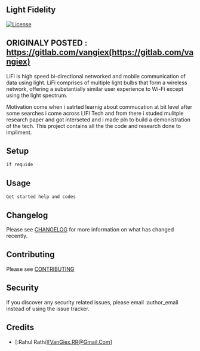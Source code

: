 ## Light Fidelity
[![License](http://img.shields.io/:license-mit-blue.svg?style=flat-square)](http://badges.mit-license.org)

## ORIGINALY POSTED :  https://gitlab.com/vangiex(https://gitlab.com/vangiex)

LiFi is high speed bi-directional networked and mobile communication of data using light. LiFi comprises of multiple light bulbs that form a wireless network, offering a substantially similar user experience to Wi-Fi except using the light spectrum.

Motivation come when i satrted learnig about commucation at bit level after some searches i come across LIFI Tech and from there i studed mulitple research paper and got interseted and i made pln to build a demonistration of the tech. This project contains all the the code and research done to impliment.

## Setup

```
if requide
```

## Usage

``` 
Get started help and codes
```

## Changelog

Please see [CHANGELOG](CHANGELOG.md) for more information on what has changed recently.

## Contributing

Please see [CONTRIBUTING](CONTRIBUTING.md)

## Security

If you discover any security related issues, please email :author_email instead of using the issue tracker.

## Credits

- [:Rahul Rathi][VanGiex.RR@Gmail.Com]
